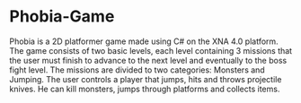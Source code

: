 Phobia-Game
===========

Phobia is a 2D platformer  game made using C# on the XNA 4.0 platform. The game consists of two basic levels, each level containing 3 missions that the user must finish to advance to the next level and eventually to the boss fight level. The missions are divided to two categories:  Monsters and Jumping. The user controls a player that jumps, hits and throws projectile knives. He can kill monsters, jumps through platforms and collects items.
